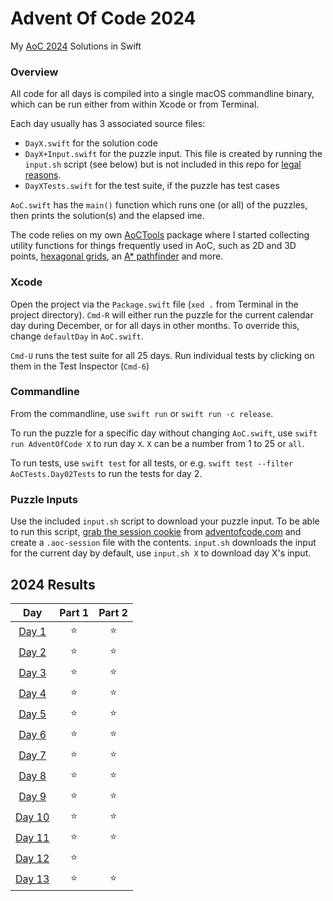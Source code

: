 # Advent Of Code 2024

My [AoC 2024](https://adventofcode.com/2024) Solutions in Swift

### Overview

All code for all days is compiled into a single macOS commandline binary, which can be run either from within Xcode or from Terminal.

Each day usually has 3 associated source files: 

* `DayX.swift` for the solution code
* `DayX+Input.swift` for the puzzle input. This file is created by running the `input.sh` script (see below) but is not included in this repo for [legal reasons](https://www.reddit.com/r/adventofcode/wiki/faqs/copyright/inputs).
* `DayXTests.swift` for the test suite, if the puzzle has test cases

`AoC.swift` has the `main()` function which runs one (or all) of the puzzles, then prints the solution(s) and the elapsed ime.

The code relies on my own [AoCTools](https://github.com/gereons/AoCTools) package where I started collecting utility functions for things frequently used in AoC, such as 2D and 3D points, [hexagonal grids](https://www.redblobgames.com/grids/hexagons/), an [A\* pathfinder](https://en.wikipedia.org/wiki/A*_search_algorithm) and more.

### Xcode

Open the project via the `Package.swift` file (`xed .` from Terminal in the project directory). `Cmd-R` will either run the puzzle for the current calendar day during December, or for all days in other months. To override this, change `defaultDay` in `AoC.swift`.

`Cmd-U` runs the test suite for all 25 days. Run individual tests by clicking on them in the Test Inspector (`Cmd-6`)

### Commandline

From the commandline, use `swift run` or `swift run -c release`. 

To run the puzzle for a specific day without changing `AoC.swift`, use `swift run AdventOfCode X` to run day `X`. `X` can be a number from 1 to 25 or `all`.

To run tests, use `swift test` for all tests, or e.g. `swift test --filter AoCTests.Day02Tests` to run the tests for day 2.

### Puzzle Inputs

Use the included `input.sh` script to download your puzzle input. To be able to run this script, [grab the session cookie](https://www.reddit.com/r/adventofcode/comments/a2vonl/how_to_download_inputs_with_a_script/) from [adventofcode.com](https://adventofcode.com) and create a `.aoc-session` file with the contents. `input.sh` downloads the input for the current day by default, use `input.sh X` to download day X's input.

<!--- advent_readme_stars table --->
## 2024 Results

| Day | Part 1 | Part 2 |
| :---: | :---: | :---: |
| [Day 1](https://adventofcode.com/2024/day/1) | ⭐ | ⭐ |
| [Day 2](https://adventofcode.com/2024/day/2) | ⭐ | ⭐ |
| [Day 3](https://adventofcode.com/2024/day/3) | ⭐ | ⭐ |
| [Day 4](https://adventofcode.com/2024/day/4) | ⭐ | ⭐ |
| [Day 5](https://adventofcode.com/2024/day/5) | ⭐ | ⭐ |
| [Day 6](https://adventofcode.com/2024/day/6) | ⭐ | ⭐ |
| [Day 7](https://adventofcode.com/2024/day/7) | ⭐ | ⭐ |
| [Day 8](https://adventofcode.com/2024/day/8) | ⭐ | ⭐ |
| [Day 9](https://adventofcode.com/2024/day/9) | ⭐ | ⭐ |
| [Day 10](https://adventofcode.com/2024/day/10) | ⭐ | ⭐ |
| [Day 11](https://adventofcode.com/2024/day/11) | ⭐ | ⭐ |
| [Day 12](https://adventofcode.com/2024/day/12) | ⭐ |   |
| [Day 13](https://adventofcode.com/2024/day/13) | ⭐ | ⭐ |
<!--- advent_readme_stars table --->
